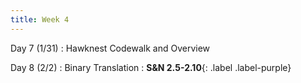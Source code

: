 ```yaml
---
title: Week 4
---
```


Day 7 (1/31)
: Hawknest Codewalk and Overview

Day 8 (2/2)
: Binary Translation
  : **S&N 2.5-2.10**{: .label .label-purple}
